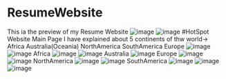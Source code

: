 # ResumeWebsite
This ia the preview of my Resume Website
![image](https://user-images.githubusercontent.com/98602056/160287059-4ea5d471-9505-4e3a-b364-150669c3bb12.png)
![image](https://user-images.githubusercontent.com/98602056/160287091-db06fedb-ea39-4341-af75-f0970158fceb.png)
#HotSpot Website
Main Page
I have explained about 5 continents of thw world->
Africa
Australia(Oceania)
NorthAmerica
SouthAmerica
Europe
![image](https://user-images.githubusercontent.com/98602056/160287262-d5dcf480-138b-478e-8978-f9752b73eeb2.png)
![image](https://user-images.githubusercontent.com/98602056/160287829-cf4b4f19-4f56-4d65-886a-a389ffe5c1e0.png)
Africa
![image](https://user-images.githubusercontent.com/98602056/160287576-a8fb81fa-bae1-44e4-ad06-63ea4033d97b.png)
![image](https://user-images.githubusercontent.com/98602056/160287618-a2abc968-5aaf-426c-bc0d-0ad0a67ce839.png)
Australia
![image](https://user-images.githubusercontent.com/98602056/160287654-02ddf4e9-7862-4baf-b8d1-b037c4a3ef33.png)
Europe
![image](https://user-images.githubusercontent.com/98602056/160287712-3363efd2-232a-459d-9755-ca70094521d0.png)
![image](https://user-images.githubusercontent.com/98602056/160287724-62c79fd9-dad6-471c-b7f2-78d6f2dcf9d5.png)
NorthAmerica
![image](https://user-images.githubusercontent.com/98602056/160287851-3fc9293b-30b7-4317-859a-3c9e8c71344b.png)
![image](https://user-images.githubusercontent.com/98602056/160287869-5cb979da-6b6d-4537-a449-a90ce96d885a.png)
SouthAmerica
![image](https://user-images.githubusercontent.com/98602056/160287904-6fabed50-581f-4e77-9d10-088462227a8b.png)
![image](https://user-images.githubusercontent.com/98602056/160287929-4ef1df5e-9b1c-4352-8ded-93ecc71d2a4e.png)
![image](https://user-images.githubusercontent.com/98602056/160287936-451c6621-7c74-4e95-a79d-b94cc9153382.png)
